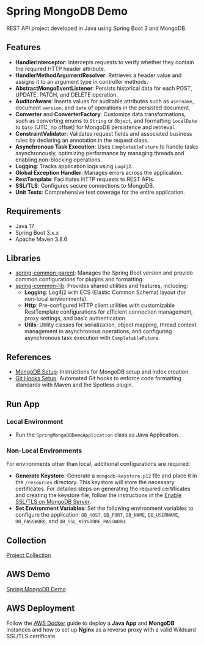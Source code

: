 # Spring MongoDB Demo

REST API project developed in Java using Spring Boot 3 and MongoDB.

## Features

- **HandlerInterceptor**: Intercepts requests to verify whether they contain the required HTTP header attribute.
- **HandlerMethodArgumentResolver**: Retrieves a header value and assigns it to an argument type in controller methods.
- **AbstractMongoEventListener**: Persists historical data for each POST, UPDATE, PATCH, and DELETE operation.
- **AuditorAware**: Inserts values for auditable attributes such as `username`, document `version`, and `date` of operations in the persisted document.
- **Converter** and **ConverterFactory**: Customize data transformations, such as converting enums to `String` or `Object`, and formatting `LocalDate` to `Date` (UTC, no offset) for MongoDB persistence and retrieval.
- **ConstraintValidator**: Validates request fields and associated business rules by declaring an annotation in the request class.
- **Asynchronous Task Execution**: Uses `CompletableFuture` to handle tasks asynchronously, optimizing performance by managing threads and enabling non-blocking operations.
- **Logging**: Tracks application logs using `Log4j2`.
- **Global Exception Handler**: Manages errors across the application.
- **RestTemplate**: Facilitates HTTP requests to REST APIs.
- **SSL/TLS**: Configures secure connections to MongoDB.
- **Unit Tests**: Comprehensive test coverage for the entire application.

## Requirements

- Java 17
- Spring Boot 3.x.x
- Apache Maven 3.8.6

## Libraries

- [spring-common-parent](https://github.com/erebelo/spring-common-parent): Manages the Spring Boot version and provide common configurations for plugins and formatting.
- [spring-common-lib](https://github.com/erebelo/spring-common-lib): Provides shared utilities and features, including:
  - **Logging**: Log4j2 with ECS (Elastic Common Schema) layout (for non-local environments).
  - **Http**: Pre-configured HTTP client utilities with customizable RestTemplate configurations for efficient connection management, proxy settings, and basic authentication.
  - **Utils**: Utility classes for serialization, object mapping, thread context management in asynchronous operations, and configuring asynchronous task execution with `CompletableFuture`.

## References

- [MongoDB Setup](https://github.com/erebelo/spring-mongodb-demo/blob/main/docs/mongodb-setup.md): Instructions for MongoDB setup and index creation.
- [Git Hooks Setup](https://github.com/erebelo/spring-mongodb-demo/tree/main/git-hooks): Automated Git hooks to enforce code formatting standards with Maven and the Spotless plugin.

## Run App

### Local Environment

- Run the `SpringMongoDBDemoApplication` class as Java Application.

### Non-Local Environments

For environments other than local, additional configurations are required:

- **Generate Keystore**: Generate a `mongodb-keystore.p12` file and place it in the `/resources` directory. This keystore will store the necessary certificates. For detailed steps on generating the required certificates and creating the keystore file, follow the instructions in the [Enable SSL/TLS on MongoDB Server](https://github.com/erebelo/spring-mongodb-demo/blob/main/docs/ssl-tls-setup.md).
- **Set Environment Variables**: Set the following environment variables to configure the application: `DB_HOST`, `DB_PORT`, `DB_NAME`, `DB_USERNAME`, `DB_PASSWORD`, and `DB_SSL_KEYSTORE_PASSWORD`.

## Collection

[Project Collection](https://github.com/erebelo/spring-mongodb-demo/tree/develop/collection)

## AWS Demo

[Spring MongoDB Demo](https://api.erebelo.com/spring-mongodb-demo/swagger-ui/index.html)

## AWS Deployment

Follow the [AWS Docker](https://github.com/erebelo/aws-docker/tree/main) guide to deploy a **Java App** and **MongoDB** instances and how to set up **Nginx** as a reverse proxy with a valid Wildcard SSL/TLS certificate.
